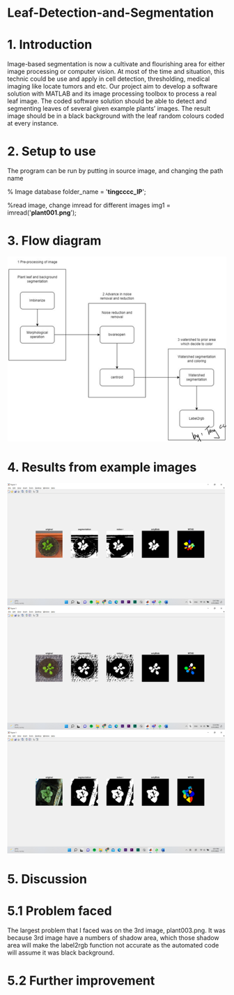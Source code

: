 # Leaf-Detection-and-Segmentation
# 1. Introduction
Image-based segmentation is now a cultivate and flourishing area for either image processing or computer vision. At most of the time and situation, this technic could be use and apply in cell detection, thresholding, medical imaging like locate tumors and etc. 
Our project aim to develop a software solution with MATLAB and its image processing toolbox to process a real leaf image. The coded software solution should be able to detect and segmenting leaves of several given example plants’ images. The result image should be in a black background with the leaf random colours coded at every instance.


# 2. Setup to use
The program can be run by putting in source image, and changing the path name

% Image database
folder_name = '**tingcccc_IP**';

%read image, change imread for different images
img1           = imread('**plant001.png**');

# 3. Flow diagram
<img src="flow-diagram.jpg" alt="Watershed Approach" width="600" />


# 4. Results from example images
<img src="Result/Screenshot (244).png" alt="Watershed Approach" width="500" />
<img src="Result/Screenshot (245).png" alt="Watershed Approach" width="500" />
<img src="Result/Screenshot (246).png" alt="Watershed Approach" width="500" />

# 5. Discussion
# 5.1 Problem faced 
The largest problem that I faced was on the 3rd image, plant003.png. It was because 3rd image have a numbers of shadow area, which those shadow area will make the label2rgb function not accurate as the automated code will assume it was black background. 

# 5.2 Further improvement
